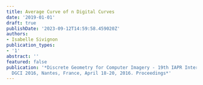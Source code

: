 ```yaml
---
title: Average Curve of n Digital Curves
date: '2019-01-01'
draft: true
publishDate: '2023-09-12T14:59:58.459020Z'
authors:
- Isabelle Sivignon
publication_types:
- '1'
abstract: ''
featured: false
publication: '*Discrete Geometry for Computer Imagery - 19th IAPR International Conference,
  DGCI 2016, Nantes, France, April 18-20, 2016. Proceedings*'
---
```


